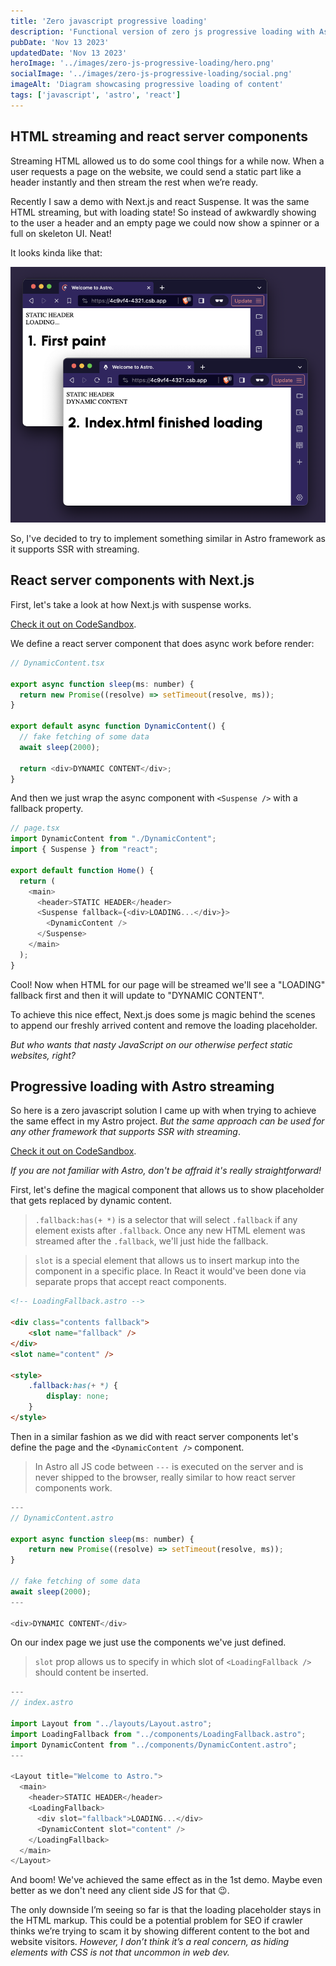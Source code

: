 ```yaml
---
title: 'Zero javascript progressive loading'
description: 'Functional version of zero js progressive loading with Astro framework and comparison to react server components in Next.js with Suspense.'
pubDate: 'Nov 13 2023'
updatedDate: 'Nov 13 2023'
heroImage: '../images/zero-js-progressive-loading/hero.png'
socialImage: '../images/zero-js-progressive-loading/social.png'
imageAlt: 'Diagram showcasing progressive loading of content'
tags: ['javascript', 'astro', 'react']
---
```



## HTML streaming and react server components
Streaming HTML allowed us to do some cool things for a while now. When a user requests a page on the website, we could send a static part like a header instantly and then stream the rest when we’re ready.

Recently I saw a demo with Next.js and react Suspense. It was the same HTML streaming, but with loading state! So instead of awkwardly showing to the user a header and an empty page we could now show a spinner or a full on skeleton UI. Neat!

It looks kinda like that:

![Progressive loading demo](../images/zero-js-progressive-loading/showcase.png)

So, I've decided to try to implement something similar in Astro framework as it supports SSR with streaming. 

## React server components with Next.js

First, let's take a look at how Next.js with suspense works.

[Check it out on CodeSandbox](https://codesandbox.io/p/sandbox/article-demo-next-js-with-suspense-l6v2js).

We define a react server component that does async work before render:

```javascript
// DynamicContent.tsx

export async function sleep(ms: number) {
  return new Promise((resolve) => setTimeout(resolve, ms));
}

export default async function DynamicContent() {
  // fake fetching of some data
  await sleep(2000);

  return <div>DYNAMIC CONTENT</div>;
}
```

And then we just wrap the async component with `<Suspense />` with a fallback property.

```javascript
// page.tsx
import DynamicContent from "./DynamicContent";
import { Suspense } from "react";

export default function Home() {
  return (
    <main>
      <header>STATIC HEADER</header>
      <Suspense fallback={<div>LOADING...</div>}>
        <DynamicContent />
      </Suspense>
    </main>
  );
}
```

Cool! Now when HTML for our page will be streamed we'll see a "LOADING" fallback first and then it will update to "DYNAMIC CONTENT".

To achieve this nice effect, Next.js does some js magic behind the scenes to append our freshly arrived content and remove the loading placeholder.

_But who wants that nasty JavaScript on our otherwise perfect static websites, right?_

## Progressive loading with Astro streaming

So here is a zero javascript solution I came up with when trying to achieve the same effect in my Astro project. _But the same approach can be used for any other framework that supports SSR with streaming_.

[Check it out on CodeSandbox](https://codesandbox.io/p/sandbox/article-demo-astro-progressive-loading-4c9vf4).

_If you are not familiar with Astro, don't be affraid it's really straightforward!_

First, let's define the magical component that allows us to show placeholder that gets replaced by dynamic content.

>`.fallback:has(+ *)` is a selector that will select `.fallback` if any element exists after `.fallback`. Once any new HTML element was streamed after the `.fallback`, we'll just hide the fallback. 

>`slot` is a special element that allows us to insert markup into the component in a specific place. In React it would've been done via separate props that accept react components.

```html
<!-- LoadingFallback.astro -->

<div class="contents fallback">
    <slot name="fallback" />
</div>
<slot name="content" />

<style>
    .fallback:has(+ *) {
        display: none;
    }
</style>
```

Then in a similar fashion as we did with react server components let's define the page and the `<DynamicContent />` component.

>In Astro all JS code between `---` is executed on the server and is never shipped to the browser, really similar to how react server components work.

```javascript
---
// DynamicContent.astro

export async function sleep(ms: number) {
    return new Promise((resolve) => setTimeout(resolve, ms));
}

// fake fetching of some data
await sleep(2000);
---

<div>DYNAMIC CONTENT</div>
```

On our index page we just use the components we've just defined.

> `slot` prop allows us to specify in which slot of `<LoadingFallback />` should content be inserted.

```javascript
---
// index.astro

import Layout from "../layouts/Layout.astro";
import LoadingFallback from "../components/LoadingFallback.astro";
import DynamicContent from "../components/DynamicContent.astro";
---

<Layout title="Welcome to Astro.">
  <main>
    <header>STATIC HEADER</header>
    <LoadingFallback>
      <div slot="fallback">LOADING...</div>
      <DynamicContent slot="content" />
    </LoadingFallback>
  </main>
</Layout>

```

And boom! We've achieved the same effect as in the 1st demo. Maybe even better as we don't need any client side JS for that 😉.

The only downside I’m seeing so far is that the loading placeholder stays in the HTML markup. This could be a potential problem for SEO if crawler thinks we’re trying to scam it by showing different content to the bot and website visitors. _However, I don’t think it’s a real concern, as hiding elements with CSS is not that uncommon in web dev._

